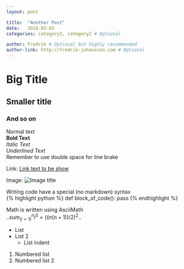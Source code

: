```yaml
---
layout: post

title:  "Another Post"
date:   2016-03-03
categories: category1, category2 # Optional

author: Fredrik # Optional but highly recommended
author-link: http://fredrik-johansson.com # Optional
---
```


# Big Title
## Smaller title
### And so on

Normal text  
**Bold Text**  
*Italic Text*  
_Underlined Text_    
Remember to use double space for line brake

Link:
[Link text to be show](http://actual-link.com/)

Image:
![Image title](/assets/images/image-name.png)

Writing code have a special (no markdown) syntax  
{% highlight python %}
def block_of_code():
    pass
{% endhighlight %}

Math is written using AsciiMath  
$.. sum_(i=1)^n i^3=((n(n+1))/2)^2 ..$


* List
* List 2
    * List indent

1. Numbered list
2. Numbered list 2
